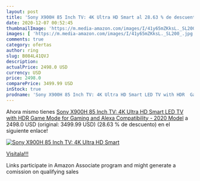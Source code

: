 ```yaml
---
layout: post
title: 'Sony X900H 85 Inch TV: 4K Ultra HD Smart al 28.63 % de descuento'
date: 2020-12-07 00:52:45
thumbnailImage: 'https://m.media-amazon.com/images/I/41y65mZKksL._SL200_.jpg'
images: [ 'https://m.media-amazon.com/images/I/41y65mZKksL._SL200_.jpg' ]
comments: true
category: ofertas
author: ring
slug: B084L41QVJ
description:
actualPrice: 2498.0 USD
currency: USD
price: 2498.0
comparePrice: 3499.99 USD
inStock: true
prodname: 'Sony X900H 85 Inch TV: 4K Ultra HD Smart LED TV with HDR  Game Mode for Gaming  and Alexa Compatibility - 2020 Model'
---
```


Ahora mismo tienes [Sony X900H 85 Inch TV: 4K Ultra HD Smart LED TV with HDR  Game Mode for Gaming  and Alexa Compatibility - 2020 Model](https://www.amazon.com/dp/B084L41QVJ/?tag=tolees-20) a 2498.0 USD (original: 3499.99 USD) (28.63 %  de descuento) en el siguiente enlace!

[![Sony X900H 85 Inch TV: 4K Ultra HD Smart](https://m.media-amazon.com/images/I/41y65mZKksL._SL200_.jpg)](https://www.amazon.com/dp/B084L41QVJ/?tag=tolees-20)

[Visítala!!!](https://www.amazon.com/dp/B084L41QVJ/?tag=tolees-20)

Links participate in Amazon Associate program and might generate a comission on qualifying sales
